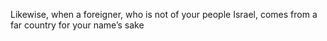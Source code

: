Likewise, when a foreigner, who is not of your people Israel, comes from a far country for your name’s sake
